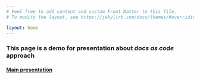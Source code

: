 ```yaml
---
# Feel free to add content and custom Front Matter to this file.
# To modify the layout, see https://jekyllrb.com/docs/themes/#overriding-theme-defaults

layout: home
---
```


### This page is a demo for presentation about *docs as code* approach

#### [Main presentation](/jak_zyc_z_dokumentacja.pdf)
